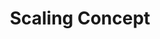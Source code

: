 ---
layout: page
title: Scaling Concept
description: We use pretrained text-guided diffusion models to scale up/down concepts in image/audio.
img: assets/img/publication_preview/scalingconcept_demo.png
redirect: https://wikichao.github.io/ScalingConcept/
importance: 3
category: work
---